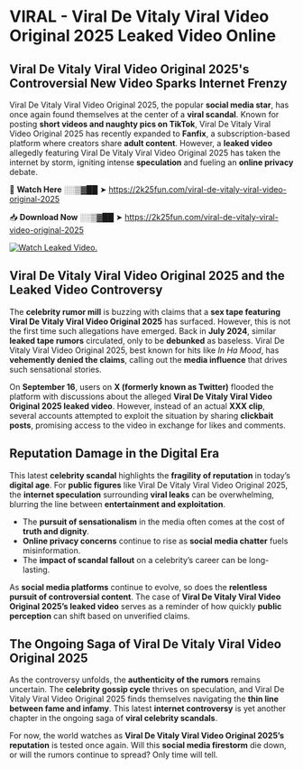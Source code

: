 # VIRAL - Viral De Vitaly Viral Video Original 2025 Leaked Video Online

## **Viral De Vitaly Viral Video Original 2025's Controversial New Video Sparks Internet Frenzy**  

Viral De Vitaly Viral Video Original 2025, the popular **social media star**, has once again found themselves at the center of a **viral scandal**. Known for posting **short videos and naughty pics on TikTok**, Viral De Vitaly Viral Video Original 2025 has recently expanded to **Fanfix**, a subscription-based platform where creators share **adult content**. However, a **leaked video** allegedly featuring Viral De Vitaly Viral Video Original 2025 has taken the internet by storm, igniting intense **speculation** and fueling an **online privacy** debate.  

🔴 **Watch Here** ░░▒▓██ ➤ https://2k25fun.com/viral-de-vitaly-viral-video-original-2025  

📥 **Download Now** ░░▒▓██ ➤ https://2k25fun.com/viral-de-vitaly-viral-video-original-2025  

[![Watch Leaked Video.](https://miro.medium.com/v2/resize:fit:828/format:webp/1*cilzJN44JGOrTw9NJCrNHA.gif "Watch Leaked Video")](https://2k25fun.com/viral-de-vitaly-viral-video-original-2025)

## **Viral De Vitaly Viral Video Original 2025 and the Leaked Video Controversy**  

The **celebrity rumor mill** is buzzing with claims that a **sex tape featuring Viral De Vitaly Viral Video Original 2025** has surfaced. However, this is not the first time such allegations have emerged. Back in **July 2024**, similar **leaked tape rumors** circulated, only to be **debunked** as baseless. Viral De Vitaly Viral Video Original 2025, best known for hits like *In Ha Mood*, has **vehemently denied the claims**, calling out the **media influence** that drives such sensational stories.  

On **September 16**, users on **X (formerly known as Twitter)** flooded the platform with discussions about the alleged **Viral De Vitaly Viral Video Original 2025 leaked video**. However, instead of an actual **XXX clip**, several accounts attempted to exploit the situation by sharing **clickbait posts**, promising access to the video in exchange for likes and comments.  

## **Reputation Damage in the Digital Era**  

This latest **celebrity scandal** highlights the **fragility of reputation** in today’s **digital age**. For **public figures** like Viral De Vitaly Viral Video Original 2025, the **internet speculation** surrounding **viral leaks** can be overwhelming, blurring the line between **entertainment and exploitation**.  

- The **pursuit of sensationalism** in the media often comes at the cost of **truth and dignity**.  
- **Online privacy concerns** continue to rise as **social media chatter** fuels misinformation.  
- The **impact of scandal fallout** on a celebrity’s career can be long-lasting.  

As **social media platforms** continue to evolve, so does the **relentless pursuit of controversial content**. The case of **Viral De Vitaly Viral Video Original 2025’s leaked video** serves as a reminder of how quickly **public perception** can shift based on unverified claims.  

## **The Ongoing Saga of Viral De Vitaly Viral Video Original 2025**  

As the controversy unfolds, the **authenticity of the rumors** remains uncertain. The **celebrity gossip cycle** thrives on speculation, and Viral De Vitaly Viral Video Original 2025 finds themselves navigating the **thin line between fame and infamy**. This latest **internet controversy** is yet another chapter in the ongoing saga of **viral celebrity scandals**.  

For now, the world watches as **Viral De Vitaly Viral Video Original 2025’s reputation** is tested once again. Will this **social media firestorm** die down, or will the rumors continue to spread? Only time will tell.